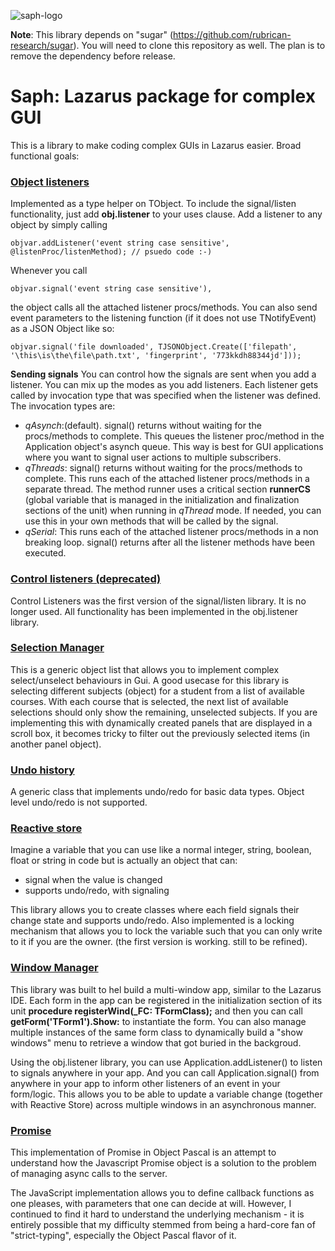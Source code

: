 ![saph-logo](https://github.com/user-attachments/assets/53aa2749-83ee-4c2e-847f-222cffe61fe4)

**Note**: This library depends on "sugar" (https://github.com/rubrican-research/sugar). You will need to clone this repository as well.
The plan is to remove the dependency before release.

# Saph: Lazarus package for complex GUI
This is a library to make coding complex GUIs in Lazarus easier. Broad functional goals:

### [Object listeners](https://github.com/rubrican-research/saph/wiki/Object-Listeners)
Implemented as a type helper on TObject. To include the signal/listen functionality, just add **obj.listener** to your uses clause. 
Add a listener to any object by simply calling 
```
objvar.addListener('event string case sensitive', @listenProc/listenMethod); // psuedo code :-)
```
Whenever you call 
```
objvar.signal('event string case sensitive'),
```
the object calls all the attached listener procs/methods. You can also send event parameters to the listening function (if it does not use TNotifyEvent) as a JSON Object like so:
```
objvar.signal('file downloaded', TJSONObject.Create(['filepath', '\this\is\the\file\path.txt', 'fingerprint', '773kkdh88344jd']));
```
**Sending signals**
You can control how the signals are sent when  you add a listener. You can mix up the modes as you add listeners. Each listener gets called by invocation type that was specified when the listener was defined. The invocation types are:
  - _qAsynch_:(default). signal() returns without waiting for the procs/methods to complete. This queues the listener proc/method in the Application object's asynch queue. This way is best for GUI applications where you want to signal user actions to multiple subscribers.
  - _qThreads_: signal() returns without waiting for the procs/methods to complete. This runs each of the attached listener procs/methods in a separate thread. The method runner uses a critical section **runnerCS** (global variable that is managed in the initialization and finalization sections of the unit) when running in _qThread_ mode. If needed, you can use this in your own methods that will be called by the signal.
  - _qSerial_: This runs each of the attached listener procs/methods in a non breaking loop. signal() returns after all the listener methods have been executed.

### [Control listeners (deprecated)](https://github.com/rubrican-research/saph/wiki/Event-Listeners)
Control Listeners was the first version of the signal/listen library. It is no longer used. All functionality has been implemented in the obj.listener library.

### [Selection Manager](https://github.com/rubrican-research/saph/wiki/Select-List)
This is a generic object list that allows you to implement complex select/unselect behaviours in Gui. A good usecase for this library is selecting different subjects (object) for a student from a list of available courses. With each course that is selected, the next list of available selections should only show the remaining, unselected subjects. If you are implementing this with dynamically created panels that are displayed in a scroll box, it becomes tricky to filter out the previously selected items (in another panel object).

### [Undo history](https://github.com/rubrican-research/saph/wiki/Undo-History)
A generic class that implements undo/redo for basic data types. Object level undo/redo is not supported.

### [Reactive store](https://github.com/rubrican-research/saph/wiki/Reactive-variables-TRInt,-TRStr-etc)
Imagine a variable that you can use like a normal integer, string, boolean, float or string in code but is actually an object that can:
  - signal when the value is changed
  - supports undo/redo, with signaling
    
This library allows you to create classes where each field signals their change state and supports undo/redo. Also implemented is a locking mechanism that allows you to lock the variable such that you can only write to it if you are the owner. (the first version is working. still to be refined).

### [Window Manager](https://github.com/rubrican-research/saph/wiki/Win-Manager)
This library was built to hel build a multi-window app, similar to the Lazarus IDE. Each form in the app can be registered in the initialization section of its unit **procedure registerWind(_FC: TFormClass);** and then you can call **getForm('TForm1').Show:** to instantiate the form. You can also manage multiple instances of the same form class to dynamically build a "show windows" menu to retrieve a window that got buried in the backgroud.

Using the obj.listener library, you can use Application.addListener() to listen to signals anywhere in your app. And you can call Application.signal() from anywhere in your app to inform other listeners of an event in your form/logic. This allows you to be able to update a variable change (together with Reactive Store) across multiple windows in an asynchronous manner.

### [Promise](https://github.com/rubrican-research/saph/wiki/Promises)
This implementation of Promise in Object Pascal is an attempt to understand how the Javascript Promise object is a solution to the problem of managing async calls to the server. 

The JavaScript implementation allows you to define callback functions as one pleases, with parameters that one can decide at will. However, I continued to find it hard to understand the  underlying mechanism - it is entirely possible that my difficulty stemmed from being a hard-core fan of "strict-typing", especially the Object Pascal flavor of it.

